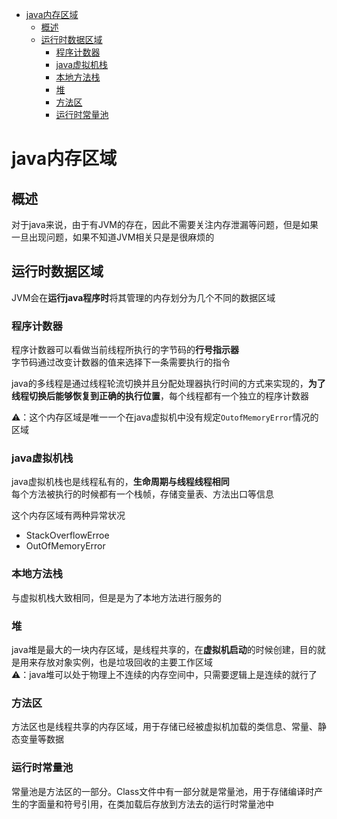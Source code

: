 - [java内存区域](#java内存区域)
  - [概述](#概述)
  - [运行时数据区域](#运行时数据区域)
    - [程序计数器](#程序计数器)
    - [java虚拟机栈](#java虚拟机栈)
    - [本地方法栈](#本地方法栈)
    - [堆](#堆)
    - [方法区](#方法区)
    - [运行时常量池](#运行时常量池)

# java内存区域

## 概述
对于java来说，由于有JVM的存在，因此不需要关注内存泄漏等问题，但是如果一旦出现问题，如果不知道JVM相关只是是很麻烦的

## 运行时数据区域
JVM会在**运行java程序时**将其管理的内存划分为几个不同的数据区域

### 程序计数器
程序计数器可以看做当前线程所执行的字节码的**行号指示器**  
字节码通过改变计数器的值来选择下一条需要执行的指令

java的多线程是通过线程轮流切换并且分配处理器执行时间的方式来实现的，**为了线程切换后能够恢复到正确的执行位置**，每个线程都有一个独立的程序计数器

⚠️：这个内存区域是唯一一个在java虚拟机中没有规定`OutofMemoryError`情况的区域

### java虚拟机栈
java虚拟机栈也是线程私有的，**生命周期与线程线程相同**  
每个方法被执行的时候都有一个栈帧，存储变量表、方法出口等信息

这个内存区域有两种异常状况  
* StackOverflowErroe
* OutOfMemoryError

### 本地方法栈
与虚拟机栈大致相同，但是是为了本地方法进行服务的

### 堆
java堆是最大的一块内存区域，是线程共享的，在**虚拟机启动**的时候创建，目的就是用来存放对象实例，也是垃圾回收的主要工作区域  
⚠️：java堆可以处于物理上不连续的内存空间中，只需要逻辑上是连续的就行了

### 方法区
方法区也是线程共享的内存区域，用于存储已经被虚拟机加载的类信息、常量、静态变量等数据

### 运行时常量池
常量池是方法区的一部分。Class文件中有一部分就是常量池，用于存储编译时产生的字面量和符号引用，在类加载后存放到方法去的运行时常量池中



